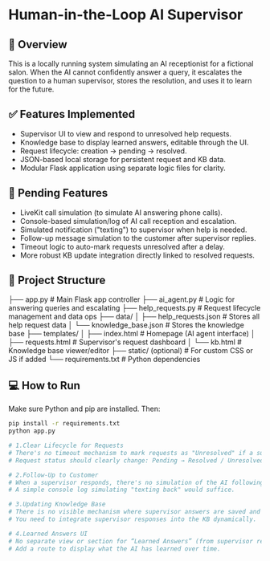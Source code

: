# Human-in-the-Loop AI Supervisor

## 📌 Overview

This is a locally running system simulating an AI receptionist for a fictional salon. When the AI cannot confidently answer a query, it escalates the question to a human supervisor, stores the resolution, and uses it to learn for the future.

## ✅ Features Implemented

- Supervisor UI to view and respond to unresolved help requests.
- Knowledge base to display learned answers, editable through the UI.
- Request lifecycle: creation → pending → resolved.
- JSON-based local storage for persistent request and KB data.
- Modular Flask application using separate logic files for clarity.

## 🚧 Pending Features

- LiveKit call simulation (to simulate AI answering phone calls).
- Console-based simulation/log of AI call reception and escalation.
- Simulated notification ("texting") to supervisor when help is needed.
- Follow-up message simulation to the customer after supervisor replies.
- Timeout logic to auto-mark requests unresolved after a delay.
- More robust KB update integration directly linked to resolved requests.

## 📂 Project Structure

├── app.py # Main Flask app controller
├── ai_agent.py # Logic for answering queries and escalating
├── help_requests.py # Request lifecycle management and data ops
├── data/
│ ├── help_requests.json # Stores all help request data
│ └── knowledge_base.json # Stores the knowledge base
├── templates/
│ ├── index.html # Homepage (AI agent interface)
│ ├── requests.html # Supervisor's request dashboard
│ └── kb.html # Knowledge base viewer/editor
├── static/ (optional) # For custom CSS or JS if added
└── requirements.txt # Python dependencies


## 💻 How to Run

Make sure Python and pip are installed. Then:

```bash
pip install -r requirements.txt
python app.py

# 1.Clear Lifecycle for Requests
# There's no timeout mechanism to mark requests as "Unresolved" if a supervisor doesn’t respond.
# Request status should clearly change: Pending → Resolved / Unresolved.

# 2.Follow-Up to Customer
# When a supervisor responds, there's no simulation of the AI following up with the original customer.
# A simple console log simulating "texting back" would suffice.

# 3.Updating Knowledge Base
# There is no visible mechanism where supervisor answers are saved and then reused by the AI in future interactions.
# You need to integrate supervisor responses into the KB dynamically.

# 4.Learned Answers UI
# No separate view or section for “Learned Answers” (from supervisor responses) exists.
# Add a route to display what the AI has learned over time.

